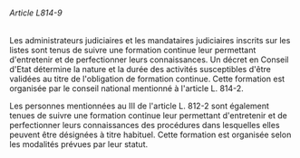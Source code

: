 ###### Article L814-9

Les administrateurs judiciaires et les mandataires judiciaires inscrits sur les listes sont tenus de suivre une formation continue leur permettant d'entretenir et de perfectionner leurs connaissances. Un décret en Conseil d'Etat détermine la nature et la durée des activités susceptibles d'être validées au titre de l'obligation de formation continue. Cette formation est organisée par le conseil national mentionné à l'article L. 814-2.

Les personnes mentionnées au III de l'article L. 812-2 sont également tenues de suivre une formation continue leur permettant d'entretenir et de perfectionner leurs connaissances des procédures dans lesquelles elles peuvent être désignées à titre habituel. Cette formation est organisée selon les modalités prévues par leur statut.

